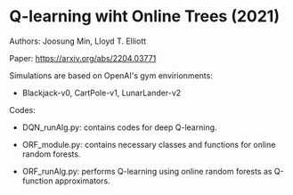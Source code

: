 # Q-learning wiht Online Trees (2021)

Authors: Joosung Min, Lloyd T. Elliott 

Paper: https://arxiv.org/abs/2204.03771

Simulations are based on OpenAI's gym envirionments:

* Blackjack-v0, CartPole-v1, LunarLander-v2

Codes: 

* DQN_runAlg.py: contains codes for deep Q-learning.

* ORF_module.py: contains necessary classes and functions for online random forests.

* ORF_runAlg.py: performs Q-learning using online random forests as Q-function approximators.